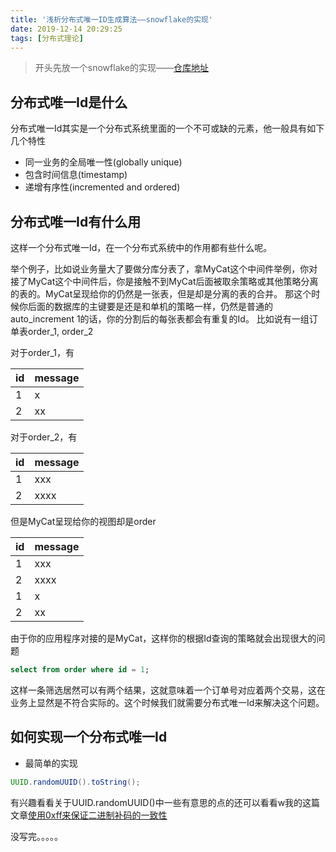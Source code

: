 ```yaml
---
title: '浅析分布式唯一ID生成算法——snowflake的实现'
date: 2019-12-14 20:29:25
tags: [分布式理论]
---
```

> 开头先放一个snowflake的实现——[仓库地址](https://github.com/ayang818/snowflake-id-generator/tree/master)
## 分布式唯一Id是什么
分布式唯一Id其实是一个分布式系统里面的一个不可或缺的元素，他一般具有如下几个特性

- 同一业务的全局唯一性(globally unique)
- 包含时间信息(timestamp)
- 递增有序性(incremented and ordered)

## 分布式唯一Id有什么用
这样一个分布式唯一Id，在一个分布式系统中的作用都有些什么呢。

举个例子，比如说业务量大了要做分库分表了，拿MyCat这个中间件举例，你对接了MyCat这个中间件后，你是接触不到MyCat后面被取余策略或其他策略分离的表的。MyCat呈现给你的仍然是一张表，但是却是分离的表的合并。 那这个时候你后面的数据库的主键要是还是和单机的策略一样，仍然是普通的auto_increment 1的话，你的分割后的每张表都会有重复的Id。
比如说有一组订单表order_1, order_2

<!-- more -->

对于order_1，有

|id|message|
|---|---|
|1|x|
|2|xx|

对于order_2，有

|id|message|
|---|---|
|1|xxx|
|2|xxxx|

但是MyCat呈现给你的视图却是order

|id|message|
|---|---|
|1|xxx|
|2|xxxx|
|1|x|
|2|xx|

由于你的应用程序对接的是MyCat，这样你的根据Id查询的策略就会出现很大的问题
```sql
select from order where id = 1;
```
这样一条筛选居然可以有两个结果，这就意味着一个订单号对应着两个交易，这在业务上显然是不符合实际的。这个时候我们就需要分布式唯一Id来解决这个问题。

## 如何实现一个分布式唯一Id

- 最简单的实现
```java
UUID.randomUUID().toString();
```
有兴趣看看关于UUID.randomUUID()中一些有意思的点的还可以看看w我的这篇文章[使用0xff来保证二进制补码的一致性](https://ayang818.gitee.io/blog/2019/12/14/%E4%BD%BF%E7%94%A80xff%E6%9D%A5%E4%BF%9D%E8%AF%81%E4%BA%8C%E8%BF%9B%E5%88%B6%E8%A1%A5%E7%A0%81%E7%9A%84%E4%B8%80%E8%87%B4%E6%80%A7/)

没写完。。。。。